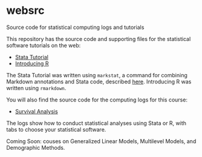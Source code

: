 # websrc
Source code for statistical computing logs and tutorials

This repository has the source code and supporting files for the
statistical software tutorials on the web:

- [Stata Tutorial](https://data.princeton.edu/stata)
- [Introducing R](https://data.princeton.edu/R)

The Stata Tutorial was written using `markstat`, a command for
combining Markdown annotations and Stata code, described
[here](https://grodri.github.io/markstat). Introducing R was
written using `rmarkdown`.

You will also find the source code for the computing logs for 
this course:

- [Survival Analysis](https://data.princeton.edu/pop509)

The logs show how to conduct statistical analyses using 
Stata or R, with tabs to choose your statistical software.

Coming Soon: couses on Generalized Linear Models, 
Multilevel Models, and Demographic Methods.
